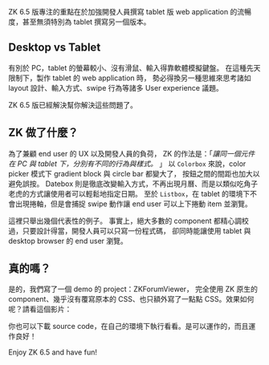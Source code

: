 ZK 6.5 版專注的重點在於加強開發人員撰寫 tablet 版 web application 的流暢度，甚至無須特別為 tablet 撰寫另一個版本。

Desktop vs Tablet
-----------------
有別於 PC，tablet 的螢幕較小、沒有滑鼠、輸入得靠軟體模擬鍵盤。
在這種先天限制下，製作 tablet 的 web application 時，
勢必得換另一種思維來思考諸如 layout 設計、輸入方式、swipe 行為等諸多 User experience 議題。

ZK 6.5 版已經解決幫你解決這些問題了。

ZK 做了什麼？
-------------
為了兼顧 end user 的 UX 以及開發人員的負荷，
ZK 的作法是：「*讓同一個元件在 PC 與 tablet 下，分別有不同的行為與樣式。* 」
以 `Colorbox` 來說，color picker 模式下 gradient block 與 circle bar 都變大了，
按鈕之間的間距也加大以避免誤按。
Datebox 則是徹底改變輸入方式，不再出現月曆、而是以類似吃角子老虎的方式讓使用者可以輕鬆地指定日期。
至於 `Listbox`，在 tablet 的環境下不會出現捲軸，但是會捕捉 swipe 動作讓 end user 可以上下捲動 item 並瀏覽。

這裡只舉出幾個代表性的例子。
事實上，絕大多數的 component 都精心調校過，只要設計得當，開發人員可以只寫一份程式碼，
卻同時能讓使用 tablet 與 desktop browser 的 end user 瀏覽。

真的嗎？
-------
是的，我們寫了一個 demo 的 project：ZKForumViewer，
完全使用 ZK 原生的 component、幾乎沒有覆寫原本的 CSS、也只額外寫了一點點 CSS。效果如何呢？請看這個影片：

<vedio>

你也可以下載 source code，在自己的環境下執行看看。是可以運作的，而且運作良好！

Enjoy ZK 6.5 and have fun!